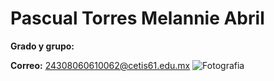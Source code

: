 # Pascual Torres Melannie Abril
**Grado y grupo:**

**Correo:** 24308060610062@cetis61.edu.mx
![Fotografia](https://github.com/user-attachments/assets/ee005c14-50b3-445b-ac2d-101f1b1ae827)
